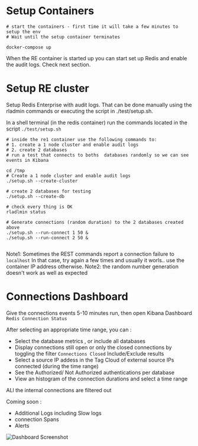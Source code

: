 
# Setup Containers

```
# start the containers - first time it will take a few minutes to setup the env 
# Wait until the setup container terminates

docker-compose up

``` 

When the RE container is started up you can start set up Redis and enable the audit logs. Check next section.



# Setup RE cluster

Setup Redis Enterprise with audit logs. 
That can be done manually using the rladmin commands or executing the script in  ./test/setup.sh.

In a shell terminal (in the redis container)  run the commands located in the script `./test/setup.sh`  

```
# inside the re1 container use the following commands to:
# 1. create a 1 node cluster and enable audit logs
# 2. create 2 databases 
# run a test that connects to boths  databases randomly so we can see events in Kibana 

cd /tmp
# Create a 1 node cluster and enable audit logs
./setup.sh --create-cluster

# create 2 databases for testing
./setup.sh --create-db

# check every thing is OK
rladlmin status

# Generate connections (random duration) to the 2 databases created above
./setup.sh --run-connect 1 50 &
./setup.sh --run-connect 2 50 &


````

Note1: Sometimes the REST commands report a connection failure to `localhost` In that case, try again a few times and usually it worls..   use the container IP address otherwise.
Note2: the random number generation doesn't work as well as expected 

# Connections Dashboard

Give the connections events  5-10 minutes run, then open Kibana Dashboard `Redis Connection Status` 

After selecting an appropriate time range, you can :

* Select the database metrics , or include all databases
* Display connections still open or only the closed connections by toggling the filter `Connections Closed` Include/Exclude results
* Select a source IP addess in the Tag Cloud of external source IPs connected (during the time range)
* See the Authorized/ Not Authorized authentications per database
* View an histogram of the connection durations and select a time range  

ALl the internal connections are filtered out 


Coming soon : 
* Additional Logs including Slow logs
* connection Spans
* Alerts

![Dashboard Screenshot](https://github.com/zumo64/redis-elastic-integration/blob/main/dashboard.png)



